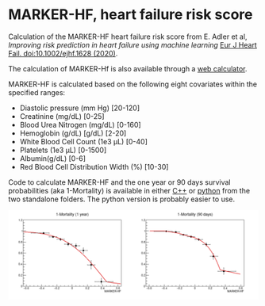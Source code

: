 # MARKER-HF, heart failure risk score

Calculation of the MARKER-HF heart failure risk score from E. Adler et al, *Improving risk prediction in heart failure using machine learning* [Eur J Heart Fail. doi:10.1002/ejhf.1628 (2020)](https://doi.org/10.1002/ejhf.1628).

The calculation of MARKER-Hf is also available through a [web calculator](https://marker-hf.ucsd.edu).

MARKER-HF is calculated based on the following eight covariates within the specified ranges:

- Diastolic pressure (mm Hg) [20-120]
- Creatinine (mg/dL) [0-25]
- Blood Urea Nitrogen (mg/dL) [0-160]
- Hemoglobin (g/dL) [g/dL) [2-20]
- White Blood Cell Count (1e3 μL) [0-40]
- Platelets (1e3 μL)  [0-1500]
- Albumin(g/dL) [0-6]
- Red Blood Cell Distribution Width (%) [10-30]

Code to calculate MARKER-HF and the one year or 90 days survival probabilities (aka 1-Mortality) is available in either [C++](standaloneCpp/) or [python](standalonePython) from the two standalone folders.  The python version is probably easier to use.

![](Mortalities.png)
